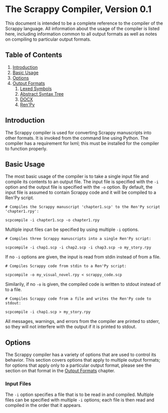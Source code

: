 The Scrappy Compiler, Version 0.1
=================================
This document is intended to be a complete reference to the compiler of the
Scrappy language. All information about the usage of the compiler is listed
here, including information common to all output formats as well as
notes on compiling to particular output formats.

## Table of Contents ##
1.  [Introduction](#introduction)
2.  [Basic Usage](#basic-usage)
3.  [Options](#options)
4.  [Output Formats](#output-formats)
	1.  [Lexed Symbols](#lexed-symbols)
	2.  [Abstract Syntax Tree](#abstract-syntax-tree)
	3.  [DOCX](#docx)
	4.  [Ren'Py](#ren-py)
	
## Introduction ##
The Scrappy compiler is used for converting Scrappy manuscripts into other
formats. It is invoked from the command line using Python. The compiler has a
requirement for lxml; this must be installed for the compiler to function
properly.

## Basic Usage ##
The most basic usage of the compiler is to take a single input file and compile
its contents to an output file. The input file is specified with the `-i` option and the output file is specified with the `-o` option. By default, the input
file is assumed to contain Scrappy code and it will be compiled to a Ren'Py
script.

```shell
# Compiles the Scrappy manuscript 'chapter1.scp' to the Ren'Py script
'chapter1.rpy':

scpcompile -i chapter1.scp -o chapter1.rpy
```

Multiple input files can be specified by using multiple `-i` options.

```shell
# Compiles three Scrappy manuscripts into a single Ren'Py script:

scpcompile -i chap1.scp -i chap2.scp -i chap3.scp -o my_story.rpy
```

If no `-i` options are given, the input is read from stdin instead of from a
file.

```shell
# Compiles Scrappy code from stdin to a Ren'Py script:

scpcompile -o my_visual_novel.rpy < scrappy_code.scp
```

Similarily, if no `-o` is given, the compiled code is written to stdout instead
of to a file.

```shell
# Compiles Scrappy code from a file and writes the Ren'Py code to stdout:

scpcompile -i chap1.scp > my_story.rpy
```

All messages, warnings, and errors from the compiler are printed to stderr, so
they will not interfere with the output if it is printed to stdout.

## Options ##
The Scrappy compiler has a variety of options that are used to control its
behavior. This section covers options that apply to multiple output formats; for
options that apply only to a particular output format, please see the section on
that format in the [Output Formats](#output-formats) chapter.

### Input Files ###
The `-i` option specifies a file that is to be read in and compiled. Multiple
files can be specified with multiple `-i` options; each file is then read and
compiled in the order that it appears.
